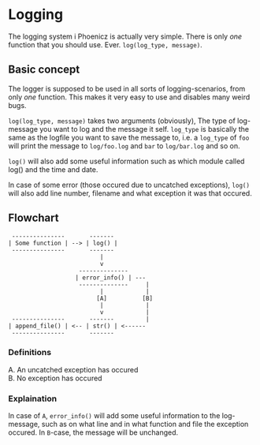 Logging
=======

The logging system i Phoenicz is actually very simple. There is only *one*
function that you should use. Ever. `log(log_type, message)`.


## Basic concept

The logger is supposed to be used in all sorts of logging-scenarios, from
only *one* function. This makes it very easy to use and disables many weird
bugs.

`log(log_type, message)` takes two arguments (obviously), The type of
log-message you want to log and the message it self. `log_type` is
basically the same as the logfile you want to save the message to, i.e. a
`log_type` of `foo` will print the message to `log/foo.log` and `bar` to
`log/bar.log` and so on.

`log()` will also add some useful information such as which module called
log() and the time and date.

In case of some error (those occured due to uncatched exceptions), `log()`
will also add line number, filename and what exception it was that occured.


## Flowchart

     ---------------       -------
    | Some function | --> | log() |
     ---------------       -------
                              |
                              v
                        -------------- 
                       | error_info() | ---
                        --------------     |
                              |            |
                             [A]          [B]
                              |            |
                              v            |
     ---------------       -------         |
    | append_file() | <-- | str() | <------
     ---------------       -------

### Definitions

  A. An uncatched exception has occured  
  B. No exception has occured


### Explaination

In case of `A`, `error_info()` will add some useful information to the
log-message, such as on what line and in what function and file the exception
occured. In `B`-case, the message will be unchanged.
